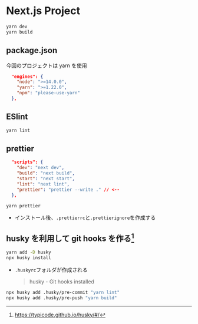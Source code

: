 # Next.js Project

```bash
yarn dev
yarn build
```

## package.json

今回のプロジェクトは yarn を使用

```json
  "engines": {
    "node": ">=14.0.0",
    "yarn": ">=1.22.0",
    "npm": "please-use-yarn"
  },
```

## ESlint

```bash
yarn lint
```

## prettier

```json
  "scripts": {
    "dev": "next dev",
    "build": "next build",
    "start": "next start",
    "lint": "next lint",
    "prettier": "prettier --write ." // <--
  },
```

```bash
yarn prettier
```

- インストール後、`.prettierrc`と`.prettierignore`を作成する

## husky を利用して git hooks を作る[^1]

```bash
yarn add -D husky
npx husky install
```

- `.huskyrc`フォルダが作成される
  > husky - Git hooks installed

```bash
npx husky add .husky/pre-commit "yarn lint"
npx husky add .husky/pre-push "yarn build"
```

[^1]: https://typicode.github.io/husky/#/
